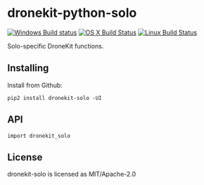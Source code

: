 # dronekit-python-solo

[![Windows Build status](https://img.shields.io/appveyor/ci/3drobotics/dronekit-sitl.svg?label=windows)](https://ci.appveyor.com/project/3drobotics/dronekit-sitl/branch/master) [![OS X Build Status](https://img.shields.io/travis/dronekit/dronekit-sitl.svg?label=os%20x)](https://travis-ci.org/dronekit/dronekit-sitl) [![Linux Build Status](https://img.shields.io/circleci/project/dronekit/dronekit-sitl.svg?label=linux)](https://circleci.com/gh/dronekit/dronekit-sitl)

Solo-specific DroneKit functions.


## Installing

Install from Github:

```
pip2 install dronekit-solo -UI
```


## API

```
import dronekit_solo
```

## License

dronekit-solo is licensed as MIT/Apache-2.0
